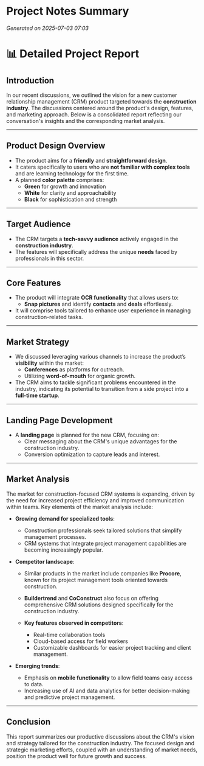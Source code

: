 # Project Notes Summary

*Generated on 2025-07-03 07:03*

# 📊 Detailed Project Report

## **Introduction**
In our recent discussions, we outlined the vision for a new customer relationship management (CRM) product targeted towards the **construction industry**. The discussions centered around the product's design, features, and marketing approach. Below is a consolidated report reflecting our conversation's insights and the corresponding market analysis.

---

## **Product Design Overview**
- The product aims for a **friendly** and **straightforward design**.
- It caters specifically to users who are **not familiar with complex tools** and are learning technology for the first time.
- A planned **color palette** comprises:
  - **Green** for growth and innovation
  - **White** for clarity and approachability
  - **Black** for sophistication and strength

---

## **Target Audience**
- The CRM targets a **tech-savvy audience** actively engaged in the **construction industry**.
- The features will specifically address the unique **needs** faced by professionals in this sector.

---

## **Core Features**
- The product will integrate **OCR functionality** that allows users to:
  - **Snap pictures** and identify **contacts** and **deals** effortlessly.
- It will comprise tools tailored to enhance user experience in managing construction-related tasks.

---

## **Market Strategy**
- We discussed leveraging various channels to increase the product’s **visibility** within the market:
  - **Conferences** as platforms for outreach.
  - Utilizing **word-of-mouth** for organic growth.
- The CRM aims to tackle significant problems encountered in the industry, indicating its potential to transition from a side project into a **full-time startup**.

---

## **Landing Page Development**
- A **landing page** is planned for the new CRM, focusing on:
  - Clear messaging about the CRM's unique advantages for the construction industry.
  - Conversion optimization to capture leads and interest.

---

## **Market Analysis**
The market for construction-focused CRM systems is expanding, driven by the need for increased project efficiency and improved communication within teams. Key elements of the market analysis include:

- **Growing demand for specialized tools**:
  - Construction professionals seek tailored solutions that simplify management processes.
  - CRM systems that integrate project management capabilities are becoming increasingly popular.

- **Competitor landscape**:
  - Similar products in the market include companies like **Procore**, known for its project management tools oriented towards construction.
  - **Buildertrend** and **CoConstruct** also focus on offering comprehensive CRM solutions designed specifically for the construction industry.
  
  - **Key features observed in competitors**:
    - Real-time collaboration tools
    - Cloud-based access for field workers
    - Customizable dashboards for easier project tracking and client management.

- **Emerging trends**:
  - Emphasis on **mobile functionality** to allow field teams easy access to data.
  - Increasing use of AI and data analytics for better decision-making and predictive project management.

---

## **Conclusion**
This report summarizes our productive discussions about the CRM's vision and strategy tailored for the construction industry. The focused design and strategic marketing efforts, coupled with an understanding of market needs, position the product well for future growth and success.